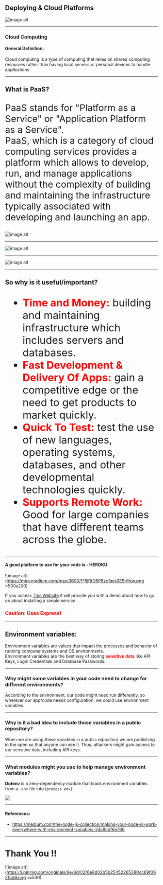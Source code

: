 ## Deploying & Cloud Platforms
![image alt](https://cdn.lynda.com/course/612191/612191-636670874505100724-16x9.jpg)

---

### Cloud Computing
#### General Definition:
Cloud computing is a type of computing that relies on shared computing resources rather than having local servers or personal devices to handle applications.

---

## What is PaaS?
<p style="font-size:30px">
PaaS stands for "Platform as a Service" or "Application Platform as a Service".<br>
PaaS, which is a category of cloud computing services provides a platform which allows to develop, run, and manage applications without the complexity of building and maintaining the infrastructure typically associated with developing and launching an app.
</p>

![image alt](https://lh6.googleusercontent.com/bBMwzvYTOEH2i8Buf1FnOfscv5rw8bhtTuLoNzXQHGlK9tySXrAa5RbwCGi5FLY5mQIl7d1_6au9xrPKhaLSsGELWlDpYMjYAKU-Gz6BB40ebC4rK-pDtfBVm00ifNs_C2miTGvx)


---

![image alt](https://www.milesweb.com/images/paas/paas-architecture.png)

---

![image alt](https://miro.medium.com/max/1313/1*0z9Pqwn7ujypQ396wleJ1Q.png)

---

## So why is it useful/important? 
<ul style="font-size:34px">
<li><strong style="color:red">Time and Money:</strong> building and maintaining infrastructure which includes servers and databases.</li>

<li><strong style="color:red">Fast Development & Delivery Of Apps:</strong> gain a competitive edge or the need to get products to market quickly.</li>

<li><strong style="color:red">Quick To Test:</strong> test the use of new languages, operating systems, databases, and other developmental technologies quickly.</li>

<li><strong style="color:red">Supports Remote Work:</strong> Good for large companies that have different teams across the globe.</li>

</ul>

---

#### A good platform to use for your code is - HEROKU:

![image alt](https://miro.medium.com/max/3600/1*fIjRtO5P8zc3pjs0E5hYkw.png =500x200)

 If you access [This Website](https://appdividend.com/2018/04/14/how-to-deploy-nodejs-app-to-heroku/) it will provide you with a demo about how to go on about installing a simple service.
 ### <h3 style="color:red">Caution: Uses Express!</h3>

---

## Environment variables:

Environment variables are values that impact the processes and behavior of running computer systems and OS environments. <br>
Environment variables are the best way of storing <strong><span style="color:red">sensitive data</span></strong>  like API Keys, Login Credentials and Database Passwords.

---


### Why might some variables in your code need to change for different environments?

According to the environment, our code might need run differently, so wherever our app/code needs configuration, we could use environment variables. 


---

### Why is it a bad idea to include those variables in a public repository?


When we are using these variables in a public repository we are publishing in the open so that anyone can see it. Thus, attackers might gain access to our sensitive data, including API keys.

---

### What modules might you use to help manage environment variables?

<b>Dotenv</b> is a zero-dependency module that loads environment variables from a `.env` file into [`process.env`]

<!-- The Environment Modules package is a tool that simplify shell initialization and lets users easily modify their environment during the session with modulefiles.

It has the responsibility of gathering environment variables. This makes it easy to see them all at once and map them to readable names. -->

![](https://i.imgur.com/6ISv4hk.png)


---

<h4>
References:
</h4>

* https://medium.com/the-node-js-collection/making-your-node-js-work-everywhere-with-environment-variables-2da8cdf6e786

---

# Thank You !!

![image alt](https://i.pinimg.com/originals/6e/8d/02/6e8d02b5b25452265380cc69f062f539.png =x500)